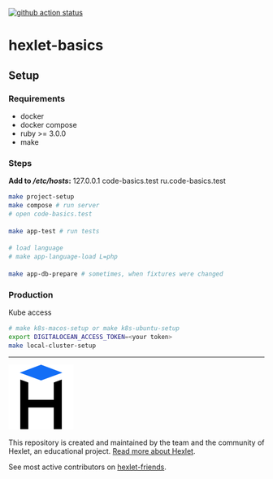 [![github action status](https://github.com/hexlet-basics/hexlet-basics/workflows/docker/badge.svg)](https://actions-badge.atrox.dev/hexlet-basics/hexlet-basics/goto)

# hexlet-basics

## Setup

### Requirements

* docker
* docker compose
* ruby >= 3.0.0
* make

### Steps

**Add to _/etc/hosts_:**
  127.0.0.1 code-basics.test ru.code-basics.test

```bash
make project-setup
make compose # run server
# open code-basics.test

make app-test # run tests

# load language
# make app-language-load L=php

make app-db-prepare # sometimes, when fixtures were changed
```

### Production

Kube access

```bash
# make k8s-macos-setup or make k8s-ubuntu-setup
export DIGITALOCEAN_ACCESS_TOKEN=<your token>
make local-cluster-setup
```

---

[![Hexlet Ltd. logo](https://raw.githubusercontent.com/Hexlet/assets/master/images/hexlet_logo128.png)](https://hexlet.io/?utm_source=github&utm_medium=link&utm_campaign=hexlet-basics)

This repository is created and maintained by the team and the community of Hexlet, an educational project. [Read more about Hexlet](https://hexlet.io/?utm_source=github&utm_medium=link&utm_campaign=hexlet-basics).

See most active contributors on [hexlet-friends](https://friends.hexlet.io/).
